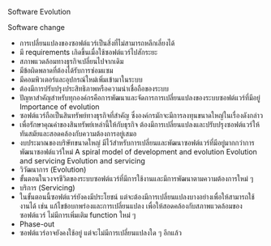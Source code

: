 Software Evolution

Software change
*	การเปลี่ยนแปลงของซอฟต์แวร์เป็นสิ่งที่ไม่สามารถหลีกเลี่ยงได้
*	มี requirements เกิดขึ้นเมื่อใช้ซอฟต์แวร์ไปสักระยะ
*	สภาพแวดล้อมทางธุรกิจเปลี่ยนไปจากเดิม
*	มีข้อผิดพลาดที่ต้องได้รับการซ่อมแซม
*	มีคอมพิวเตอร์และอุปกรณ์ใหม่เพิ่มเข้ามาในระบบ
*	ต้องมีการปรับปรุงประสิทธิภาพหรือความน่าเชื่อถือของระบบ
*	ปัญหาสำคัญสำหรับทุกองค์กรคือการพัฒนาและจัดการการเปลี่ยนแปลงของระบบซอฟต์แวร์ที่มีอยู่
Importance of evolution
*	ซอฟต์แวร์ถือเป็นสินทรัพย์ทางธุรกิจที่สำคัญ ซึ่งองค์กรมักจะมีการลงทุนขนาดใหญ่ในเรื่องดังกล่าว
*	เพื่อรักษาคุณค่าของสินทรัพย์เหล่านี้ให้กับธุรกิจ ต้องมีการเปลี่ยนแปลงและปรับปรุงซอฟต์แวร์ให้ทันสมัยและสอดคล้องกับความต้องการอยู่เสมอ
*	งบประมาณของบริษัทขนาดใหญ่ มีไว้สำหรับการเปลี่ยนและพัฒนาซอฟต์แวร์ที่มีอยู่มากกว่าการพัฒนาซอฟต์แวร์ใหม่
A spiral model of development and evolution 
Evolution and servicing 
Evolution and servicing
*	วิวัฒนาการ (Evolution)
*	ขั้นตอนในวงจรชีวิตของระบบซอฟต์แวร์ที่มีการใช้งานและมีการพัฒนาตามความต้องการใหม่ ๆ
*	บริการ (Servicing)
*	ในขั้นตอนนี้ซอฟต์แวร์ยังคงมีประโยชน์ แต่จะต้องมีการเปลี่ยนแปลงบางอย่างเพื่อให้สามารถใช้งานได้ เช่น แก้ไขข้อบกพร่องและการเปลี่ยนแปลง เพื่อให้สอดคล้องกับสภาพแวดล้อมของซอฟต์แวร์ ไม่มีการเพิ่มเติม function ใหม่ ๆ 
*	Phase-out
*	ซอฟต์แวร์อาจยังคงใช้อยู่ แต่จะไม่มีการเปลี่ยนแปลงใด ๆ อีกแล้ว
